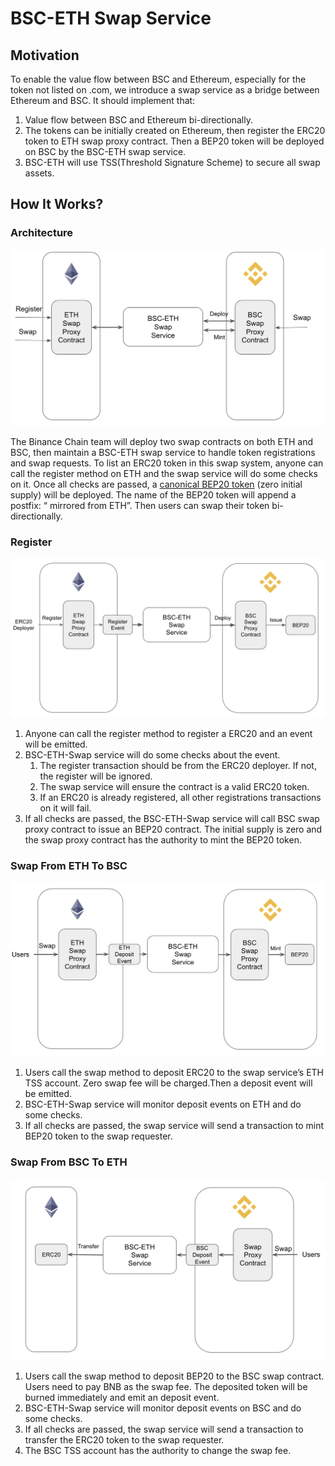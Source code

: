 # BSC-ETH Swap Service

## Motivation

To enable the value flow between BSC and Ethereum, especially for the token not listed on .com, we introduce a swap service as a bridge between Ethereum and BSC. It should implement that:
1. Value flow between BSC and Ethereum bi-directionally.
2. The tokens can be initially created on Ethereum, then register the ERC20 token to ETH swap proxy contract. Then a BEP20 token will be deployed on BSC by the BSC-ETH swap service.
3. BSC-ETH will use TSS(Threshold Signature Scheme) to secure all swap assets.

## How It Works?

### Architecture

![img](img/architecture.png)

The Binance Chain team will deploy two swap contracts on both ETH and BSC, then maintain a BSC-ETH swap service to handle token registrations and swap requests. To list an ERC20 token in this swap system, anyone can call the register method on ETH and the swap service will do some checks on it. Once all checks are passed, a [canonical BEP20 token](https://github.com/binance-chain/canonical-upgradeable-bep20/blob/master/contracts/BEP20TokenImplementation.sol) (zero initial supply) will be deployed. The name of the BEP20 token will append a postfix: “ mirrored from ETH”. Then users can swap their token bi-directionally.

### Register

![img](img/register.png)

1. Anyone can call the register method to register a ERC20 and an event will be emitted.
2. BSC-ETH-Swap service will do some checks about the event.
    1. The register transaction should be from the ERC20 deployer. If not, the register will be ignored.
    2. The swap service will ensure the contract is a valid ERC20 token.
    3. If an ERC20 is already registered, all other registrations transactions on it will fail.
4. If all checks are passed, the BSC-ETH-Swap service will call BSC swap proxy contract to issue an BEP20 contract. The initial supply is zero and the swap proxy contract has the authority to mint the BEP20 token.

### Swap From ETH To BSC

![img](img/eth2bsc.png)

1. Users call the swap method to deposit ERC20 to the swap service’s ETH TSS account.  Zero swap fee will be charged.Then a deposit event will be emitted.
2. BSC-ETH-Swap service will monitor deposit events on ETH and do some checks.
3. If all checks are passed, the swap service will send a transaction to mint BEP20 token to the swap requester.

### Swap From BSC To ETH

![img](img/bsc2eth.png)

1. Users call the swap method to deposit BEP20 to the BSC swap contract. Users need to pay BNB as the swap fee. The deposited token will be burned immediately and emit an deposit event.
2. BSC-ETH-Swap service will monitor deposit events on BSC and do some checks.
3. If all checks are passed, the swap service will send a transaction to transfer the ERC20 token to the swap requester.
4. The BSC TSS account has the authority to change the swap fee.

